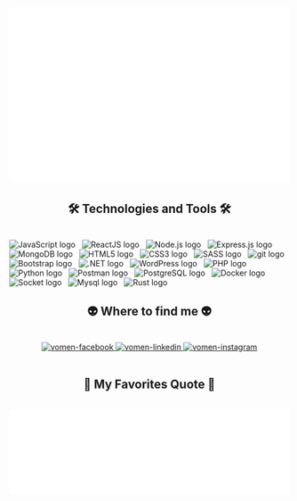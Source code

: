 <a href="#" target="_blank">
  <img src="svg/menvo.svg" width="1200" alt="menvo-official" />
</a>

<h2 align="center">🛠 Technologies and Tools 🛠</h2>
<br>
<!-- https://simpleicons.org/ -->
<span><img src="https://img.shields.io/badge/JavaScript-282C34?logo=javascript&logoColor=F7DF1E" alt="JavaScript logo" title="JavaScript" height="25" /></span>
&nbsp;
<span><img src="https://img.shields.io/badge/ReactJS-282C34?logo=react&logoColor=61DAFB" alt="ReactJS logo" title="ReactJS" height="25" /></span>
&nbsp;
<span><img src="https://img.shields.io/badge/Node.js-282C34?logo=node.js&logoColor=00F200" alt="Node.js logo" title="Node.js" height="25" /></span>
&nbsp;
<span><img src="https://img.shields.io/badge/Express-282C34?logo=express&logoColor=FFFFFF" alt="Express.js logo" title="Express.js" height="25" /></span>
&nbsp;
<span><img src="https://img.shields.io/badge/MongoDB-282C34?logo=mongodb&logoColor=47A248" alt="MongoDB logo" title="MongoDB" height="25" /></span>
&nbsp;
<span><img src="https://img.shields.io/badge/HTML5-282C34?logo=html5&logoColor=E34F26" alt="HTML5 logo" title="HTML5" height="25" /></span>
&nbsp;
<span><img src="https://img.shields.io/badge/CSS3-282C34?logo=css3&logoColor=1572B6" alt="CSS3 logo" title="CSS3" height="25" /></span>
&nbsp;
<span><img src="https://img.shields.io/badge/Sass-282C34?logo=sass&logoColor=CC6699" alt="SASS logo" title="SASS" height="25" /></span>
&nbsp;
<span><img src="https://img.shields.io/badge/git-282C34?logo=git&logoColor=F05032" alt="git logo" title="git" height="25" /></span>
&nbsp;
<span><img src="https://img.shields.io/badge/Bootstrap-282C34?logo=bootstrap&logoColor=7952B3" alt="Bootstrap logo" title="Bootstrap" height="25" /></span>
&nbsp;
<span><img src="https://img.shields.io/badge/.NET-282C34?logo=.net&logoColor=512BD4" alt=".NET logo" title=".NET" height="25" /></span>
&nbsp;
<span><img src="https://img.shields.io/badge/WordPress-282C34?logo=wordPress&logoColor=21759B" alt="WordPress logo" title="WordPress" height="25" /></span>
&nbsp;
<span><img src="https://img.shields.io/badge/PHP-282C34?logo=php&logoColor=777BB4" alt="PHP logo" title="PHP" height="25" /></span>
&nbsp;
<span><img src="https://img.shields.io/badge/Python-282C34?logo=python&logoColor=3776AB" alt="Python logo" title="Python" height="25" /></span>
&nbsp;
<span><img src="https://img.shields.io/badge/Postman-282C34?logo=postman&logoColor=#FF6C37" alt="Postman logo" title="Postman" height="25" /></span>
&nbsp;
<span><img src="https://img.shields.io/badge/PostgreSQL-282C34?logo=PostgreSQL&logoColor=21759B" alt="PostgreSQL logo" title="PostgreSQL" height="25" /></span>
&nbsp;
<span><img src="https://img.shields.io/badge/Docker-282C34?logo=Docker&logoColor=2496ED" alt="Docker logo" title="Docker" height="25" /></span>
&nbsp;
<span><img src="https://img.shields.io/badge/Socket-282C34?logo=Socket&logoColor=010101" alt="Socket logo" title="Socket" height="25" /></span>
&nbsp;
<span><img src="https://img.shields.io/badge/Mysql-282C34?logo=Mysql&logoColor=4479A1" alt="Mysql logo" title="Mysql" height="25" /></span>
&nbsp;
<span><img src="https://img.shields.io/badge/Rust-282C34?logo=Rust&logoColor=ff3900" alt="Rust logo" title="Rust" height="25" /></span>
&nbsp;

<br>
<h2 align="center">👽 Where to find me 👽</h2>
<br>
<!-- https://icons8.com -->
<div align="center">
  <a href="https://www.facebook.com/meennn.vv" target="blank">
    <img src="https://img.icons8.com/bubbles/100/000000/facebook-new.png" alt="vomen-facebook" />
  </a>
  <a href="https://www.linkedin.com/in/vomen/" target="blank">
    <img src="https://img.icons8.com/bubbles/100/000000/linkedin.png" alt="vomen-linkedin" />
  </a>
  <a href="https://www.instagram.com/meennn.vvv/" target="blank">
    <img src="https://img.icons8.com/bubbles/100/000000/instagram.png" alt="vomen-instagram" />
  </a>
</div>

<br>
<h2 align="center">📑 My Favorites Quote 📑</h2>
<br>
<a href="#" target="_blank">
  <img src="svg/menvo-quotes.svg" width="846" height="150" alt="menvo-mot-lap-trinh-vien-mern-stack-advanced" />
</a>

